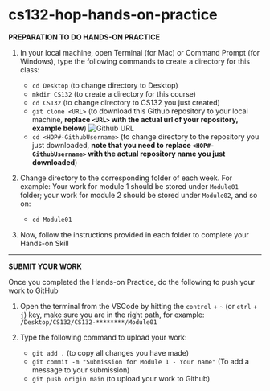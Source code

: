 # cs132-hop-hands-on-practice


**PREPARATION TO DO HANDS-ON PRACTICE**

1. In your local machine, open Terminal (for Mac) or Command Prompt (for Windows), type the following commands to create a directory for this class:  
    * `cd Desktop` (to change directory to Desktop)
    * `mkdir CS132` (to create a directory for this course)
    * `cd CS132` (to change directory to CS132 you just created)
    * `git clone <URL>` (to download this Github repository to your local machine, **replace `<URL>` with the actual url of your repository, example below**)
    ![Github URL](github-url.png)
    * `cd <HOP#-GithubUsername>` (to change directory to the repository you just downloaded, **note that you need to replace `<HOP#-GithubUsername>` with the actual repository name you just downloaded**)

2. Change directory to the corresponding folder of each week. For example: Your work for module 1 should be stored under `Module01` folder; your work for module 2 should be stored under `Module02`, and so on:

    * `cd Module01`

3. Now, follow the instructions provided in each folder to complete your Hands-on Skill

---

**SUBMIT YOUR WORK**

Once you completed the Hands-on Practice, do the following to push your work to GitHub

1. Open the terminal from the VSCode by hitting the `control` + `~` (or `ctrl` + `j`) key, make sure you are in the right path, for example: `/Desktop/CS132/CS132-********/Module01`

2. Type the following command to upload your work:
    * `git add .` (to copy all changes you have made)
    * `git commit -m "Submission for Module 1 - Your name"` (To add a message to your submission)
    * `git push origin main` (to upload your work to Github)
